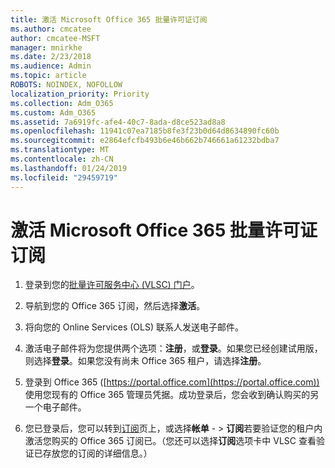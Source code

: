 ```yaml
---
title: 激活 Microsoft Office 365 批量许可证订阅
ms.author: cmcatee
author: cmcatee-MSFT
manager: mnirkhe
ms.date: 2/23/2018
ms.audience: Admin
ms.topic: article
ROBOTS: NOINDEX, NOFOLLOW
localization_priority: Priority
ms.collection: Adm_O365
ms.custom: Adm_O365
ms.assetid: 7a6919fc-afe4-40c7-8ada-d8ce523ad8a8
ms.openlocfilehash: 11941c07ea7185b8fe3f23b0d64d8634890fc60b
ms.sourcegitcommit: e2864efcfb493b6e46b662b746661a61232bdba7
ms.translationtype: MT
ms.contentlocale: zh-CN
ms.lasthandoff: 01/24/2019
ms.locfileid: "29459719"
---
```

# <a name="activating-a-microsoft-office-365-volume-license-subscription"></a>激活 Microsoft Office 365 批量许可证订阅

1. 登录到您的[批量许可服务中心 (VLSC) 门户](http://go.microsoft.com/fwlink/p/?LinkId=329762)。
    
2. 导航到您的 Office 365 订阅，然后选择**激活**。
    
3. 将向您的 Online Services (OLS) 联系人发送电子邮件。
    
4. 激活电子邮件将为您提供两个选项：**注册**，或**登录**。如果您已经创建试用版，则选择**登录**。如果您没有尚未 Office 365 租户，请选择**注册**。
    
5. 登录到 Office 365 ([https://portal.office.com](https://portal.office.com)) 使用您现有的 Office 365 管理员凭据。成功登录后，您会收到确认购买的另一个电子邮件。
    
6. 您已登录后，您可以转到[订阅](https://go.microsoft.com/fwlink/p/?linkid=842054)页上，或选择**帐单** - \> **订阅**若要验证您的租户内激活您购买的 Office 365 订阅已。（您还可以选择**订阅**选项卡中 VLSC 查看验证已存放您的订阅的详细信息。） 
    

